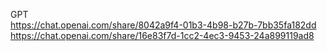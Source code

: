 GPT <br>
https://chat.openai.com/share/8042a9f4-01b3-4b98-b27b-7bb35fa182dd <br>
https://chat.openai.com/share/16e83f7d-1cc2-4ec3-9453-24a899119ad8 <br>
